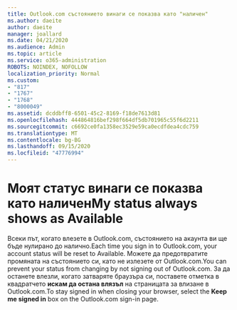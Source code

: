 ```yaml
---
title: Outlook.com състоянието винаги се показва като "наличен"
ms.author: daeite
author: daeite
manager: joallard
ms.date: 04/21/2020
ms.audience: Admin
ms.topic: article
ms.service: o365-administration
ROBOTS: NOINDEX, NOFOLLOW
localization_priority: Normal
ms.custom:
- "817"
- "1767"
- "1768"
- "8000049"
ms.assetid: dcddbff8-6501-45c2-8169-f18de7613d81
ms.openlocfilehash: 444864816bef298f664df5db701965c55f6d2211
ms.sourcegitcommit: c6692ce0fa1358ec3529e59ca0ecdfdea4cdc759
ms.translationtype: MT
ms.contentlocale: bg-BG
ms.lasthandoff: 09/15/2020
ms.locfileid: "47776994"
---
```

# <a name="my-status-always-shows-as-available"></a><span data-ttu-id="56eaa-102">Моят статус винаги се показва като наличен</span><span class="sxs-lookup"><span data-stu-id="56eaa-102">My status always shows as Available</span></span>

<span data-ttu-id="56eaa-103">Всеки път, когато влезете в Outlook.com, състоянието на акаунта ви ще бъде нулирано до налично.</span><span class="sxs-lookup"><span data-stu-id="56eaa-103">Each time you sign in to Outlook.com, your account status will be reset to Available.</span></span> <span data-ttu-id="56eaa-104">Можете да предотвратите промяната на състоянието си, като не излезете от Outlook.com.</span><span class="sxs-lookup"><span data-stu-id="56eaa-104">You can prevent your status from changing by not signing out of Outlook.com.</span></span> <span data-ttu-id="56eaa-105">За да останете влезли, когато затваряте браузъра си, поставете отметка в квадратчето **искам да остана влязъл** на страницата за влизане в Outlook.com.</span><span class="sxs-lookup"><span data-stu-id="56eaa-105">To stay signed in when closing your browser, select the **Keep me signed in** box on the Outlook.com sign-in page.</span></span>
